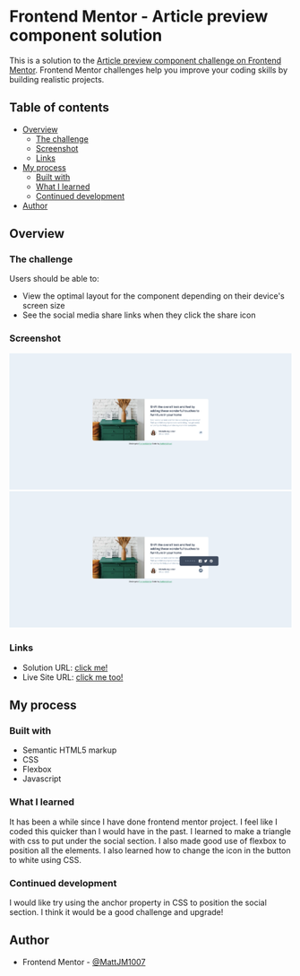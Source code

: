 # Frontend Mentor - Article preview component solution

This is a solution to the [Article preview component challenge on Frontend Mentor](https://www.frontendmentor.io/challenges/article-preview-component-dYBN_pYFT). Frontend Mentor challenges help you improve your coding skills by building realistic projects. 

## Table of contents

- [Overview](#overview)
  - [The challenge](#the-challenge)
  - [Screenshot](#screenshot)
  - [Links](#links)
- [My process](#my-process)
  - [Built with](#built-with)
  - [What I learned](#what-i-learned)
  - [Continued development](#continued-development)
- [Author](#author)

## Overview

### The challenge

Users should be able to:

- View the optimal layout for the component depending on their device's screen size
- See the social media share links when they click the share icon

### Screenshot

![Design Screenshot](./screenshot-design.png)
![Actuve Screenshot](./screenshot-active.png)


### Links

- Solution URL: [click me!](https://github.com/MattJM1007/Article-Preview-Card)
- Live Site URL: [click me too!](https://mattjm1007.github.io/Article-Preview-Card/)

## My process

### Built with

- Semantic HTML5 markup
- CSS 
- Flexbox
- Javascript

### What I learned

It has been a while since I have done frontend mentor project. I feel like I coded this quicker than I would have in the past. I learned to make a triangle with css to put under the social section. I also made good use of flexbox to position all the elements. I also learned how to change the icon in the button to white using CSS.


### Continued development

I would like try using the anchor property in CSS to position the social section. I think it would be a good challenge and upgrade!

## Author

- Frontend Mentor - [@MattJM1007](https://www.frontendmentor.io/profile/MattJM1007)
